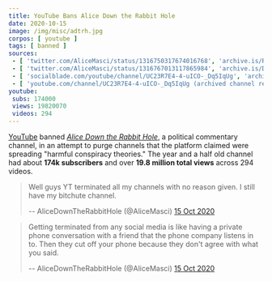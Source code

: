 ```yaml
---
title: YouTube Bans Alice Down the Rabbit Hole
date: 2020-10-15
image: /img/misc/adtrh.jpg
corpos: [ youtube ]
tags: [ banned ]
sources:
 - [ 'twitter.com/AliceMasci/status/1316750317674016768', 'archive.is/R49d1' ]
 - [ 'twitter.com/AliceMasci/status/1316767013117865984', 'archive.is/DCmRW' ]
 - [ 'socialblade.com/youtube/channel/UC23R7E4-4-uICO-_Dq5IqUg', 'archive.is/COG8F' ]
 - [ 'youtube.com/channel/UC23R7E4-4-uICO-_Dq5IqUg (archived channel removal)', 'archive.is/u0fSf/image' ]
youtube:
 subs: 174000
 views: 19820070
 videos: 294
---
```


[YouTube](/youtube/) banned [_Alice Down the Rabbit
Hole_](https://www.bitchute.com/channel/uwiaOStnHXwB/), a political commentary
channel, in an attempt to purge channels that the platform claimed were
spreading "harmful conspiracy theories." The year and a half old channel had
about **174k subscribers** and over **19.8 million total views** across 294
videos.

> Well guys YT terminated all my channels with no reason given. I still have my
> bitchute channel.
>
> -- AliceDownTheRabbitHole (@AliceMasci) [15 Oct 2020](https://archive.is/R49d1)

> Getting terminated from any social media is like having a private phone
> conversation with a friend that the phone company listens in to. Then they
> cut off your phone because they don't agree with what you said.
>
> -- AliceDownTheRabbitHole (@AliceMasci) [15 Oct 2020](https://archive.is/DCmRW)
